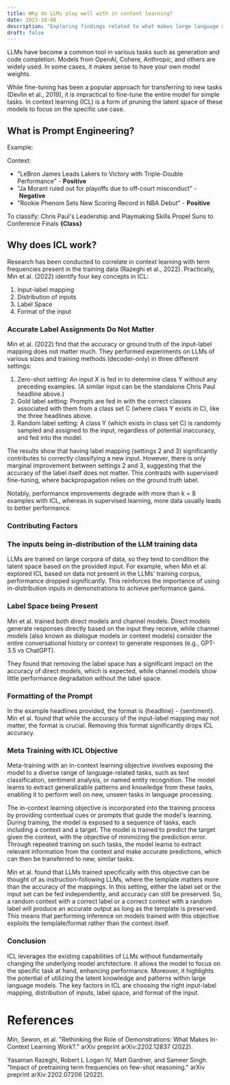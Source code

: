 ```yaml
---
title: Why do LLMs play well with in context learning?
date: 2023-10-08
description: "Exploring findings related to what makes large language models effective to prompts"
draft: false
---
```


LLMs have become a common tool in various tasks such as generation and code completion. Models from OpenAI, Cohere, Anthropic, and others are widely used. In some cases, it makes sense to have your own model weights.

While fine-tuning has been a popular approach for transferring to new tasks (Devlin et al., 2019), it is impractical to fine-tune the entire model for simple tasks. In context learning (ICL) is a form of pruning the latent space of these models to focus on the specific use case.

## What is Prompt Engineering?

Example:

Context:

- "LeBron James Leads Lakers to Victory with Triple-Double Performance" - **Positive**
- "Ja Morant ruled out for playoffs due to off-court misconduct" - **Negative**
- "Rookie Phenom Sets New Scoring Record in NBA Debut" - **Positive**

To classify: Chris Paul's Leadership and Playmaking Skills Propel Suns to Conference Finals **{Class}**

## Why does ICL work?

Research has been conducted to correlate in context learning with term frequencies present in the training data (Razeghi et al., 2022). Practically, Min et al. (2022) identify four key concepts in ICL:

1. Input-label mapping
2. Distribution of inputs
3. Label Space
4. Format of the input

### Accurate Label Assignments Do Not Matter

Min et al. (2022) find that the accuracy or ground truth of the input-label mapping does not matter much. They performed experiments on LLMs of various sizes and training methods (decoder-only) in three different settings:

1. Zero-shot setting: An input X is fed in to determine class Y without any preceding examples. (A similar input can be the standalone Chris Paul headline above.)
2. Gold label setting: Prompts are fed in with the correct classes associated with them from a class set C (where class Y exists in C), like the three headlines above.
3. Random label setting: A class Y (which exists in class set C) is randomly sampled and assigned to the input, regardless of potential inaccuracy, and fed into the model.

The results show that having label mapping (settings 2 and 3) significantly contributes to correctly classifying a new input. However, there is only marginal improvement between settings 2 and 3, suggesting that the accuracy of the label itself does not matter. This contrasts with supervised fine-tuning, where backpropagation relies on the ground truth label.

Notably, performance improvements degrade with more than k = 8 examples with ICL, whereas in supervised learning, more data usually leads to better performance.

### Contributing Factors

### The inputs being in-distribution of the LLM training data

LLMs are trained on large corpora of data, so they tend to condition the latent space based on the provided input. For example, when Min et al. explored ICL based on data not present in the LLMs' training corpus, performance dropped significantly. This reinforces the importance of using in-distribution inputs in demonstrations to achieve performance gains.

### Label Space being Present

Min et al. trained both direct models and channel models. Direct models generate responses directly based on the input they receive, while channel models (also known as dialogue models or context models) consider the entire conversational history or context to generate responses (e.g., GPT-3.5 vs ChatGPT).

They found that removing the label space has a significant impact on the accuracy of direct models, which is expected, while channel models show little performance degradation without the label space.

### Formatting of the Prompt

In the example headlines provided, the format is {headline} - {sentiment}. Min et al. found that while the accuracy of the input-label mapping may not matter, the format is crucial. Removing this format significantly drops ICL accuracy.

### Meta Training with ICL Objective

Meta-training with an in-context learning objective involves exposing the model to a diverse range of language-related tasks, such as text classification, sentiment analysis, or named entity recognition. The model learns to extract generalizable patterns and knowledge from these tasks, enabling it to perform well on new, unseen tasks in language processing.

The in-context learning objective is incorporated into the training process by providing contextual cues or prompts that guide the model's learning. During training, the model is exposed to a sequence of tasks, each including a context and a target. The model is trained to predict the target given the context, with the objective of minimizing the prediction error. Through repeated training on such tasks, the model learns to extract relevant information from the context and make accurate predictions, which can then be transferred to new, similar tasks.

Min et al. found that LLMs trained specifically with this objective can be thought of as instruction-following LLMs, where the template matters more than the accuracy of the mappings. In this setting, either the label set or the input set can be fed independently, and accuracy can still be preserved. So, a random context with a correct label or a correct context with a random label will produce an accurate output as long as the template is preserved. This means that performing inference on models trained with this objective exploits the template/format rather than the context itself.

### Conclusion

ICL leverages the existing capabilities of LLMs without fundamentally changing the underlying model architecture. It allows the model to focus on the specific task at hand, enhancing performance. Moreover, it highlights the potential of utilizing the latent knowledge and patterns within large language models. The key factors in ICL are choosing the right input-label mapping, distribution of inputs, label space, and format of the input.

# References

Min, Sewon, et al. "Rethinking the Role of Demonstrations: What Makes In-Context Learning Work?." arXiv preprint arXiv:2202.12837 (2022).

Yasaman Razeghi, Robert L Logan IV, Matt Gardner, and Sameer Singh. "Impact of pretraining term frequencies on few-shot reasoning." arXiv preprint arXiv:2202.07206 (2022).